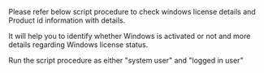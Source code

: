 Please refer below script procedure to check windows license details and Product id information with details.

It will help you to identify whether Windows is activated or not and more details regarding Windows license status.

Run the script procedure as either "system user"  and "logged in user"